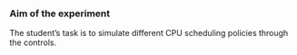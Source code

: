 ### Aim of the experiment

The student’s task is to simulate different CPU scheduling policies through the controls.
